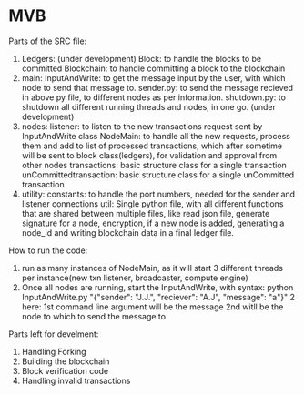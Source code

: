# MVB
Parts of the SRC file:
1. Ledgers: (under development)
      Block: to handle the blocks to be committed
      Blockchain: to handle committing a block to the blockchain
2. main: 
      InputAndWrite: to get the message input by the user, with which node to send that message to.
      sender.py: to send the message recieved in above py file, to different nodes as per information.
      shutdown.py: to shutdown all different running threads and nodes, in one go. (under development)
3. nodes:
      listener: to listen to the new transactions request sent by InputAndWrite class
      NodeMain: to handle all the new requests, process them and add to list of processed transactions, which after sometime will be sent to block class(ledgers),
                for validation and approval from other nodes
      transactions: basic structure class for a single transaction
      unCommittedtransaction:  basic structure class for a single unCommitted transaction
4. utility:
      constants: to handle the port numbers, needed for the sender and listener connections
      util: Single python file, with all different functions that are shared between multiple files, like read json file, generate signature for a node, encryption,
            if a new node is added, generating a node_id and writing blockchain data in a final ledger file.
            
How to run the code:
1. run as many instances of NodeMain, as it will start 3 different threads per instance(new txn listener, broadcaster, compute engine)
2. Once all nodes are running, start the InputAndWrite, with syntax: python InputAndWrite.py "{\"sender\": \"J.J.\", \"reciever\": \"A.J\", \"message\": \"a\"}" 2
       here: 1st command line argument will be the message
       2nd witll be the node to which to send the message to.
       
       
Parts left for develment:
1. Handling Forking
2. Building the blockchain
3. Block verification code
4. Handling invalid transactions
